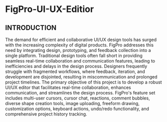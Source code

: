 # FigPro-UI-UX-Editior


<h2>INTRODUCTION</h2>


The demand for efficient and collaborative UI/UX design tools has surged with the increasing complexity of digital products. FigPro addresses this need by integrating design, prototyping, and feedback collection into a single platform. Traditional design tools often fall short in providing seamless real-time collaboration and communication features, leading to inefficiencies and delays in the design process. Designers frequently struggle with fragmented workflows, where feedback, iteration, and development are disjointed, resulting in miscommunication and prolonged project timelines.  The primary objective of this project is to develop a robust UI/UX editor that facilitates real-time collaboration, enhances communication, and streamlines the design process. FigPro's feature set includes multi-user cursors, cursor chat, reactions, comment bubbles, diverse shape creation tools, image uploading, freeform drawing, customization options, keyboard actions, undo/redo functionality, and comprehensive project history tracking. 

